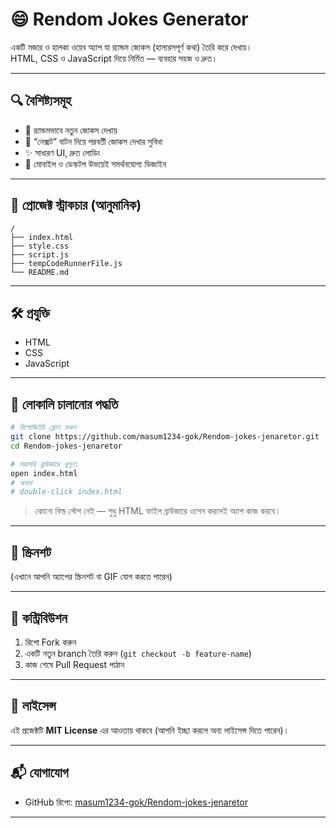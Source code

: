 # 😄 Rendom Jokes Generator

একটি মজার ও হালকা ওয়েব অ্যাপ যা র‍্যান্ডম জোকস (হাস্যরসপূর্ণ কথা) তৈরি করে দেখায়।  
HTML, CSS ও JavaScript দিয়ে নির্মিত — ব্যবহার সহজ ও দ্রুত।

---

## 🔍 বৈশিষ্ট্যসমূহ
- 🎲 র‍্যান্ডমভাবে নতুন জোকস দেখায়  
- 🔁 “নেক্সট” বাটন দিয়ে পরবর্তী জোকস দেখার সুবিধা  
- ✨ সাধারণ UI, দ্রুত লোডিং  
- 📱 মোবাইল ও ডেস্কটপ উভয়েই সমর্থনযোগ্য ডিজাইন  

---

## 📂 প্রোজেক্ট স্ট্রাকচার (আনুমানিক)
```
/
├── index.html
├── style.css
├── script.js
├── tempCodeRunnerFile.js
└── README.md
```

---

## 🛠️ প্রযুক্তি
- HTML  
- CSS  
- JavaScript  

---

## 🚀 লোকালি চালানোর পদ্ধতি

```bash
# রিপোজিটরি ক্লোন করুন
git clone https://github.com/masum1234-gok/Rendom-jokes-jenaretor.git
cd Rendom-jokes-jenaretor

# সরাসরি ব্রাউজারে খুলুন:
open index.html
# অথবা
# double-click index.html
```

> কোনো বিল্ড স্টেপ নেই — শুধু HTML ফাইল ব্রাউজারে ওপেন করলেই অ্যাপ কাজ করবে।

---

## 📸 স্ক্রিনশট
(এখানে আপনি অ্যাপের স্ক্রিনশট বা GIF যোগ করতে পারেন)

---

## 🤝 কন্ট্রিবিউশন
1. রিপো Fork করুন  
2. একটি নতুন branch তৈরি করুন (`git checkout -b feature-name`)  
3. কাজ শেষে Pull Request পাঠান  

---

## 📄 লাইসেন্স
এই প্রজেক্টটি **MIT License** এর আওতায় থাকবে (আপনি ইচ্ছা করলে অন্য লাইসেন্স দিতে পারেন)।

---

## 📬 যোগাযোগ
- GitHub রিপো: [masum1234-gok/Rendom-jokes-jenaretor](https://github.com/masum1234-gok/Rendom-jokes-jenaretor)  

---
